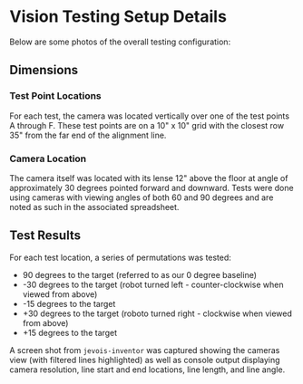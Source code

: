 # Vision Testing Setup Details

Below are some photos of the overall testing configuration:


## Dimensions

### Test Point Locations

For each test, the camera was located vertically over one of the test points A through F.
These test points are on a 10" x 10" grid with the closest row 35" from the far end
of the alignment line.

### Camera Location

The camera itself was located with its lense 12" above the floor at angle of approximately 30 degrees
pointed forward and downward.  Tests were done using cameras with viewing angles of both 60 and 90
degrees and are noted as such in the associated spreadsheet.

## Test Results

For each test location, a series of permutations was tested:

* 90 degrees to the target (referred to as our 0 degree baseline)
* -30 degrees to the target (robot turned left - counter-clockwise when viewed from above)
* -15 degrees to the target
* +30 degrees to the target (roboto turned right - clockwise when viewed from above)
* +15 degrees to the target

A screen shot from `jevois-inventor` was captured showing the cameras view (with filtered lines highlighted) as well as
console output displaying camera resolution, line start and end locations, line length, and line angle.

